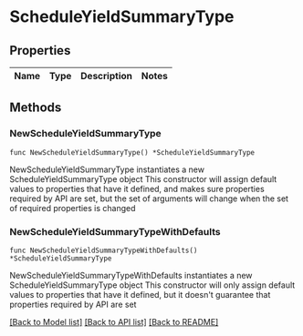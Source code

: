 # ScheduleYieldSummaryType

## Properties

Name | Type | Description | Notes
------------ | ------------- | ------------- | -------------

## Methods

### NewScheduleYieldSummaryType

`func NewScheduleYieldSummaryType() *ScheduleYieldSummaryType`

NewScheduleYieldSummaryType instantiates a new ScheduleYieldSummaryType object
This constructor will assign default values to properties that have it defined,
and makes sure properties required by API are set, but the set of arguments
will change when the set of required properties is changed

### NewScheduleYieldSummaryTypeWithDefaults

`func NewScheduleYieldSummaryTypeWithDefaults() *ScheduleYieldSummaryType`

NewScheduleYieldSummaryTypeWithDefaults instantiates a new ScheduleYieldSummaryType object
This constructor will only assign default values to properties that have it defined,
but it doesn't guarantee that properties required by API are set


[[Back to Model list]](../README.md#documentation-for-models) [[Back to API list]](../README.md#documentation-for-api-endpoints) [[Back to README]](../README.md)


